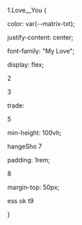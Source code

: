 1.Love__You {

color: var(--matrix-txt);

justify-content: center;

font-family: "My Love";

display: flex;

2

3

trade:

5

min-height: 100vh;

hangeSho 7

padding: 1rem;

8

margin-top: 50px;

ess ok t9

}
